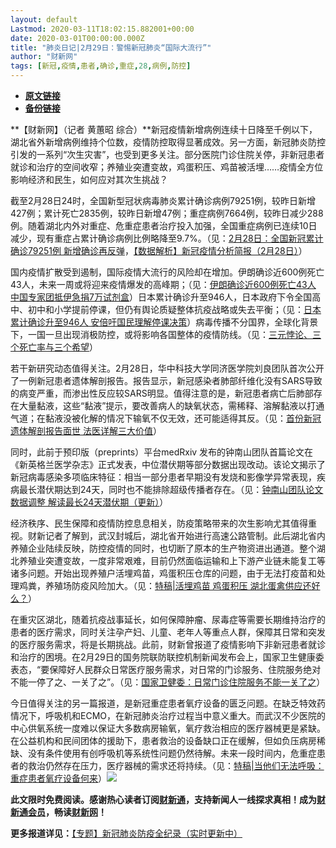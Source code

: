 ```yaml
---
layout: default
Lastmod: 2020-03-11T18:02:15.882001+00:00
date: 2020-03-01T00:00:00.000Z
title: "肺炎日记|2月29日：警惕新冠肺炎“国际大流行”"
author: "财新网"
tags: [新冠,疫情,患者,确诊,重症,28,病例,防控]
---
```


* [**原文链接**](http://china.caixin.com/2020-03-01/101522296.html)
* [**备份链接**](http://archive.ph/dKytX)


**【财新网】（记者 黄蕙昭 综合）**新冠疫情新增病例连续十日降至千例以下，湖北省外新增病例维持个位数，疫情防控取得显著成效。另一方面，新冠肺炎防控引发的一系列“次生灾害”，也受到更多关注。部分医院门诊住院关停，非新冠患者就诊和治疗的空间收窄；养殖业突遭变故，鸡蛋积压、鸡苗被活埋……疫情全方位影响经济和民生，如何应对其次生挑战？

截至2月28日24时，全国新型冠状病毒肺炎累计确诊病例79251例，较昨日新增427例；累计死亡2835例，较昨日新增47例；重症病例7664例，较昨日减少288例。随着湖北内外对重症、危重症患者治疗投入加强，全国重症病例已连续10日减少，现有重症占累计确诊病例比例略降至9.7%。（见：[2月28日：全国新冠累计确诊79251例 新增确诊再反弹](http://china.caixin.com/2020-02-29/101522059.html)，[【数据解析】新冠疫情分析简报（2月28日）](http://database.caixin.com/2020-02-29/101521975.html)）

国内疫情扩散受到遏制，国际疫情大流行的风险却在增加。伊朗确诊近600例死亡43人，未来一周或将迎来疫情爆发的高峰期；（见：[伊朗确诊近600例死亡43人 中国专家团抵伊急捐7万试剂盒](http://international.caixin.com/2020-02-29/101522128.html)）日本累计确诊升至946人，日本政府下令全国高中、初中和小学提前停课，但仍有舆论质疑整体抗疫战略或失去平衡；（见：[日本累计确诊升至946人 安倍吁国民理解停课决策](http://international.caixin.com/2020-02-29/101522250.html)）病毒传播不分国界，全球化背景下，一国一旦出现消极防控，或将影响各国整体的疫情防线。（见：[三元悖论、三个死亡率与三个希望](http://weekly.caixin.com/2020-02-29/101521943.html)）

若干新研究动态值得关注。2月28日，华中科技大学同济医学院刘良团队首次公开了一例新冠患者遗体解剖报告。报告显示，新冠感染者肺部纤维化没有SARS导致的病变严重，而渗出性反应较SARS明显。值得注意的是，新冠患者病亡后肺部存在大量黏液，这些“黏液”提示，要改善病人的缺氧状态，需稀释、溶解黏液以打通气道；在黏液没被化解的情况下输氧不仅无效，还可能适得其反。（见：[首份新冠遗体解剖报告面世 法医详解三大价值](http://china.caixin.com/2020-02-29/101522184.html)）

同时，此前于预印版（preprints）平台medRxiv 发布的钟南山团队首篇论文在《新英格兰医学杂志》正式发表，中位潜伏期等部分数据出现改动。该论文揭示了新冠病毒感染多项临床特征：相当一部分患者早期没有发烧和影像学异常表现，疾病最长潜伏期达到24天，同时也不能排除超级传播者存在。（见：[钟南山团队论文数据调整 解读最长24天潜伏期（更新）](http://www.caixin.com/2020-02-29/101513763.html)）

经济秩序、民生保障和疫情防控息息相关，防疫策略带来的次生影响尤其值得重视。财新记者了解到，武汉封城后，湖北省开始进行高速公路管制。此后湖北省内养殖企业陆续反映，防控疫情的同时，也切断了原本的生产物资进出通道。整个湖北养殖业突遭变故，一度非常艰难，目前仍然面临运输和上下游产业链未能复工等诸多问题。开始出现养殖户活埋鸡苗，鸡蛋积压仓库的问题，由于无法打疫苗和处理鸡粪，养殖场防疫风险加大。（见：[特稿|活埋鸡苗 鸡蛋积压 湖北蛋禽供应还好么？](http://www.caixin.com/2020-02-29/101522162.html)）

在重灾区湖北，随着抗疫战事延长，如何保障肿瘤、尿毒症等需要长期维持治疗的患者的医疗需求，同时关注孕产妇、儿童、老年人等重点人群，保障其日常和突发的医疗服务需求，将是长期挑战。此前，财新曾报道了疫情影响下非新冠患者就诊和治疗的困境。在2月29日的国务院联防联控机制新闻发布会上，国家卫生健康委表态，“要保障好人民群众日常医疗服务需求，对日常的门诊服务、住院服务绝对不能一停了之、一关了之”。（见：[国家卫健委：日常门诊住院服务不能一关了之](http://china.caixin.com/2020-02-29/101522213.html)）

今日值得关注的另一篇报道，是新冠重症患者氧疗设备的匮乏问题。在缺乏特效药情况下，呼吸机和ECMO，在新冠肺炎治疗过程当中意义重大。而武汉不少医院的中心供氧系统一度难以保证大多数病房输氧，氧疗救治相应的医疗器械更是紧缺。在公益机构和民间团体的援助下，患者救治的设备缺口正在缓解，但如负压病房稀缺、没有条件使用有创呼吸机等系统性问题仍然待解。未来一段时间内，危重症患者的救治仍然存在压力，医疗器械的需求还将持续。（见：[特稿|当他们无法呼吸：重症患者氧疗设备何来](http://china.caixin.com/2020-02-29/101522180.html)）[![](/images/post/d02a42d9cb3dec9320e5f550278911c7.ico)](http://china.caixin.com/2020-03-01/101522296.html)

**此文限时免费阅读。感谢热心读者订阅[财新通](http://mall.caixin.com/mall/web/product/product.html?id=733&originReferrer=appfree&channelSource=appfree)，支持新闻人一线探求真相！成为[财新通会员](http://mall.caixin.com/mall/web/list/list.html?type=127&originReferrer=appfree&channelSource=appfree)，畅读[财新网](https://datayi.cn/1lnZaaidYRRn)！**

**更多报道详见：**[【专题】新冠肺炎防疫全纪录（实时更新中）](http://m.app.caixin.com/m_topic_detail/1473.html)

